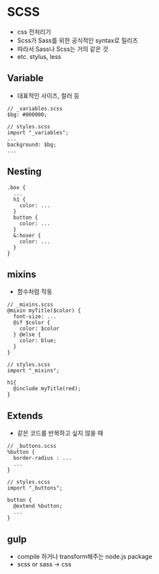 # SCSS

- css 전처리기
- Scss가 Sass를 위한 공식적인 syntax로 릴리즈
- 따라서 Sass나 Scss는 거의 같은 것
- etc. stylus, less

## Variable

- 대표적인 사이즈, 컬러 등

```
// _variables.scss
$bg: #000000;

// styles.scss
import "_variables";
...
background: $bg;
...
```

## Nesting

```
.box {
  ...
  h1 {
    color: ...
  }
  button {
    color: ...
  }
  &:hover {
    color: ...
  }
}
```

## mixins

- 함수처럼 작동

```
// _mixins.scss
@mixin myTitle($color) {
  font-size: ...
  @if $color {
    color: $color
  } @else {
    color: blue;
  }
}

// styles.scss
import "_mixins";

h1{
  @include myTitle(red);
}
```

## Extends

- 같은 코드를 반복하고 싶지 않을 때

```
// _buttons.scss
%button {
  border-radius : ...
  ...
}

// styles.scss
import "_buttons";

button {
  @extend %button;
  ...
}

```

## gulp

- compile 하거나 transform해주는 node.js package
- scss or sass -> css
